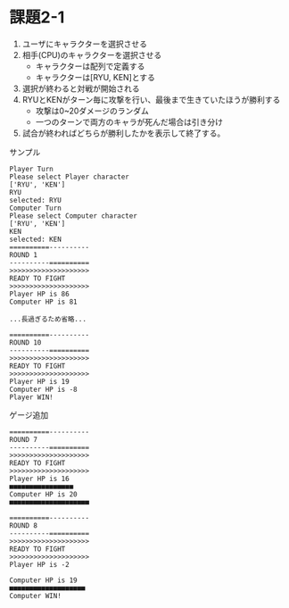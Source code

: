# 課題2-1
1. ユーザにキャラクターを選択させる
2. 相手(CPU)のキャラクターを選択させる
    - キャラクターは配列で定義する
    - キャラクターは[RYU, KEN]とする
3. 選択が終わると対戦が開始される
4. RYUとKENがターン毎に攻撃を行い、最後まで生きていたほうが勝利する
    - 攻撃は0~20ダメージのランダム
    - 一つのターンで両方のキャラが死んだ場合は引き分け
5. 試合が終わればどちらが勝利したかを表示して終了する。

サンプル
```text
Player Turn
Please select Player character
['RYU', 'KEN']
RYU
selected: RYU
Computer Turn
Please select Computer character
['RYU', 'KEN']
KEN
selected: KEN
==========----------
ROUND 1
----------==========
>>>>>>>>>>>>>>>>>>>>
READY TO FIGHT
>>>>>>>>>>>>>>>>>>>>
Player HP is 86
Computer HP is 81

...長過ぎるため省略...

==========----------
ROUND 10
----------==========
>>>>>>>>>>>>>>>>>>>>
READY TO FIGHT
>>>>>>>>>>>>>>>>>>>>
Player HP is 19
Computer HP is -8
Player WIN!
```
ゲージ追加
```text
==========----------
ROUND 7
----------==========
>>>>>>>>>>>>>>>>>>>>
READY TO FIGHT
>>>>>>>>>>>>>>>>>>>>
Player HP is 16
■■■■■■■■■■■■■■■■
Computer HP is 20
■■■■■■■■■■■■■■■■■■■■

==========----------
ROUND 8
----------==========
>>>>>>>>>>>>>>>>>>>>
READY TO FIGHT
>>>>>>>>>>>>>>>>>>>>
Player HP is -2

Computer HP is 19
■■■■■■■■■■■■■■■■■■■
Computer WIN!
```